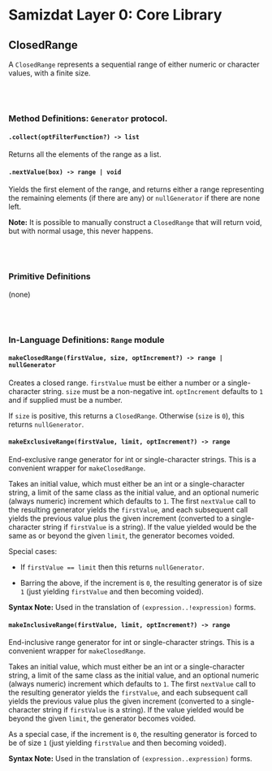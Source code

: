 Samizdat Layer 0: Core Library
==============================

ClosedRange
-----------

A `ClosedRange` represents a sequential range of either numeric or
character values, with a finite size.


<br><br>
### Method Definitions: `Generator` protocol.

#### `.collect(optFilterFunction?) -> list`

Returns all the elements of the range as a list.

#### `.nextValue(box) -> range | void`

Yields the first element of the range, and returns either a range representing
the remaining elements (if there are any) or `nullGenerator` if there are
none left.

**Note:** It is possible to manually construct a `ClosedRange` that will
return void, but with normal usage, this never happens.


<br><br>
### Primitive Definitions

(none)


<br><br>
### In-Language Definitions: `Range` module

#### `makeClosedRange(firstValue, size, optIncrement?) -> range | nullGenerator`

Creates a closed range. `firstValue` must be either a number or
a single-character string. `size` must be a non-negative int.
`optIncrement` defaults to `1` and if supplied must be a number.

If `size` is positive, this returns a `ClosedRange`. Otherwise
(`size` is `0`), this returns `nullGenerator`.

#### `makeExclusiveRange(firstValue, limit, optIncrement?) -> range`

End-exclusive range generator for int or single-character strings.
This is a convenient wrapper for `makeClosedRange`.

Takes an initial value, which must either be an int or a single-character
string, a limit of the same class as the initial value, and an optional
numeric (always numeric) increment which defaults to `1`. The first `nextValue`
call to the resulting generator yields the `firstValue`, and each subsequent
call yields the previous value plus the given increment (converted to a
single-character string if `firstValue` is a string). If the value yielded
would be the same as or beyond the given `limit`, the generator becomes
voided.

Special cases:

* If `firstValue == limit` then this returns `nullGenerator`.

* Barring the above, if the increment is `0`, the resulting generator is
  of size `1` (just yielding `firstValue` and then becoming voided).

**Syntax Note:** Used in the translation of `(expression..!expression)`
forms.

#### `makeInclusiveRange(firstValue, limit, optIncrement?) -> range`

End-inclusive range generator for int or single-character strings.
This is a convenient wrapper for `makeClosedRange`.

Takes an initial value, which must either be an int or a single-character
string, a limit of the same class as the initial value, and an optional
numeric (always numeric) increment which defaults to `1`. The first `nextValue`
call to the resulting generator yields the `firstValue`, and each subsequent
call yields the previous value plus the given increment (converted to a
single-character string if `firstValue` is a string). If the value yielded
would be beyond the given `limit`, the generator becomes voided.

As a special case, if the increment is `0`, the resulting generator is
forced to be of size `1` (just yielding `firstValue` and then becoming
voided).

**Syntax Note:** Used in the translation of `(expression..expression)`
forms.
